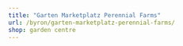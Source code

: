 ```yaml
---
title: "Garten Marketplatz Perennial Farms"
url: /byron/garten-marketplatz-perennial-farms/
shop: garden centre
---
```

